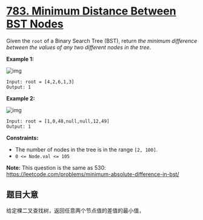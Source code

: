 # [783. Minimum Distance Between BST Nodes](https://leetcode.com/problems/minimum-distance-between-bst-nodes/) 

Given the `root` of a Binary Search Tree (BST), return *the minimum difference between the values of any two different nodes in the tree*.

 

**Example 1:**

![img](https://assets.leetcode.com/uploads/2021/02/05/bst1.jpg)

```
Input: root = [4,2,6,1,3]
Output: 1
```

**Example 2:**

![img](https://assets.leetcode.com/uploads/2021/02/05/bst2.jpg)

```
Input: root = [1,0,48,null,null,12,49]
Output: 1
```

 

**Constraints:**

- The number of nodes in the tree is in the range `[2, 100]`.
- `0 <= Node.val <= 105`

 

**Note:** This question is the same as 530: https://leetcode.com/problems/minimum-absolute-difference-in-bst/

## 题目大意

给定棵二叉查找树，返回任意两个节点值的差值的最小值，